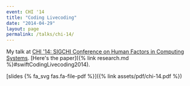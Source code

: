```yaml
---
event: CHI '14
title: "Coding Livecoding"
date: "2014-04-29"
layout: page
permalink: /talks/chi-14/
---
```


My talk at
[CHI '14: SIGCHI Conference on Human Factors in Computing Systems](http://chi2014.acm.org).
[Here's the paper]({% link
research.md %}#swiftCodingLivecoding2014).

[slides {% fa_svg fas.fa-file-pdf %}]({% link assets/pdf/chi-14.pdf %})
